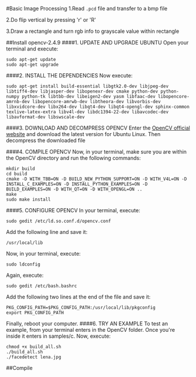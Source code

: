 #Basic Image Processing
1.Read `.pcd` file and transfer to a bmp file

2.Do flip vertical by pressing 'r' or 'R' 

3.Draw a rectangle and turn rgb info to grayscale value within rectangle

##Install opencv-2.4.9
####1. UPDATE AND UPGRADE UBUNTU
Open your terminal and execute:
```
sudo apt-get update
sudo apt-get upgrade
```
####2. INSTALL THE DEPENDENCIES
Now execute:
```
sudo apt-get install build-essential libgtk2.0-dev libjpeg-dev libtiff4-dev libjasper-dev libopenexr-dev cmake python-dev python-numpy python-tk libtbb-dev libeigen2-dev yasm libfaac-dev libopencore-amrnb-dev libopencore-amrwb-dev libtheora-dev libvorbis-dev libxvidcore-dev libx264-dev libqt4-dev libqt4-opengl-dev sphinx-common texlive-latex-extra libv4l-dev libdc1394-22-dev libavcodec-dev libavformat-dev libswscale-dev
```
####3. DOWNLOAD AND DECOMPRESS OPENCV
Enter the [OpenCV official website](http://opencv.org/) and download the latest version for Ubuntu Linux. Then decompress the downloaded file

####4. COMPILE OPENCV
Now, in your terminal, make sure you are within the OpenCV directory and run the following commands:
```
mkdir build
cd build 
cmake -D WITH_TBB=ON -D BUILD_NEW_PYTHON_SUPPORT=ON -D WITH_V4L=ON -D INSTALL_C_EXAMPLES=ON -D INSTALL_PYTHON_EXAMPLES=ON -D BUILD_EXAMPLES=ON -D WITH_QT=ON -D WITH_OPENGL=ON .. 
make
sudo make install 
```
####5. CONFIGURE OPENCV
In your terminal, execute:

`sudo gedit /etc/ld.so.conf.d/opencv.conf`

Add the following line and save it:

`/usr/local/lib`

Now, in your terminal, execute:

`sudo ldconfig`

Again, execute:

`sudo gedit /etc/bash.bashrc`

Add the following two lines at the end of the file and save it:
```
PKG_CONFIG_PATH=$PKG_CONFIG_PATH:/usr/local/lib/pkgconfig
export PKG_CONFIG_PATH
```
Finally, reboot your computer.
####6. TRY AN EXAMPLE
To test an example, from your terminal enters in the OpenCV folder. Once you're inside it enters in samples/c.
Now, execute:
```
chmod +x build_all.sh
./build_all.sh
./facedetect lena.jpg 
```
##Compile
	


